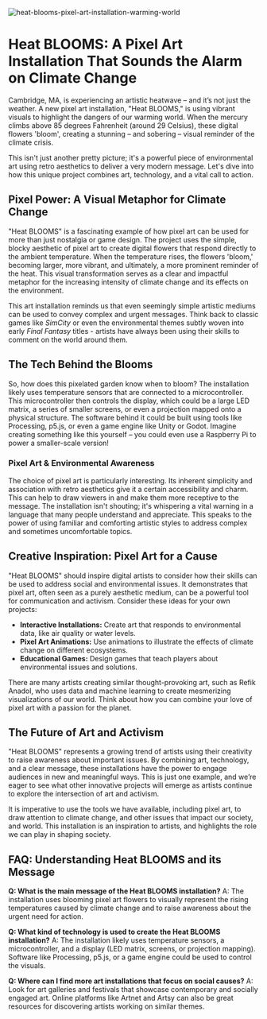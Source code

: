 ![heat-blooms-pixel-art-installation-warming-world](https://images.pexels.com/photos/1103624/pexels-photo-1103624.jpeg?auto=compress&cs=tinysrgb&fit=crop&h=627&w=1200)

# Heat BLOOMS: A Pixel Art Installation That Sounds the Alarm on Climate Change

Cambridge, MA, is experiencing an artistic heatwave – and it’s not just the weather. A new pixel art installation, "Heat BLOOMS," is using vibrant visuals to highlight the dangers of our warming world. When the mercury climbs above 85 degrees Fahrenheit (around 29 Celsius), these digital flowers 'bloom', creating a stunning – and sobering – visual reminder of the climate crisis.

This isn't just another pretty picture; it's a powerful piece of environmental art using retro aesthetics to deliver a very modern message. Let's dive into how this unique project combines art, technology, and a vital call to action.

## Pixel Power: A Visual Metaphor for Climate Change

"Heat BLOOMS" is a fascinating example of how pixel art can be used for more than just nostalgia or game design. The project uses the simple, blocky aesthetic of pixel art to create digital flowers that respond directly to the ambient temperature. When the temperature rises, the flowers 'bloom,' becoming larger, more vibrant, and ultimately, a more prominent reminder of the heat. This visual transformation serves as a clear and impactful metaphor for the increasing intensity of climate change and its effects on the environment.

This art installation reminds us that even seemingly simple artistic mediums can be used to convey complex and urgent messages. Think back to classic games like *SimCity* or even the environmental themes subtly woven into early *Final Fantasy* titles - artists have always been using their skills to comment on the world around them.

## The Tech Behind the Blooms

So, how does this pixelated garden know when to bloom? The installation likely uses temperature sensors that are connected to a microcontroller. This microcontroller then controls the display, which could be a large LED matrix, a series of smaller screens, or even a projection mapped onto a physical structure. The software behind it could be built using tools like Processing, p5.js, or even a game engine like Unity or Godot. Imagine creating something like this yourself – you could even use a Raspberry Pi to power a smaller-scale version!

### Pixel Art & Environmental Awareness

The choice of pixel art is particularly interesting. Its inherent simplicity and association with retro aesthetics give it a certain accessibility and charm. This can help to draw viewers in and make them more receptive to the message. The installation isn't shouting; it's whispering a vital warning in a language that many people understand and appreciate. This speaks to the power of using familiar and comforting artistic styles to address complex and sometimes uncomfortable topics.

## Creative Inspiration: Pixel Art for a Cause

"Heat BLOOMS" should inspire digital artists to consider how their skills can be used to address social and environmental issues. It demonstrates that pixel art, often seen as a purely aesthetic medium, can be a powerful tool for communication and activism. Consider these ideas for your own projects:

*   **Interactive Installations:** Create art that responds to environmental data, like air quality or water levels.
*   **Pixel Art Animations:** Use animations to illustrate the effects of climate change on different ecosystems.
*   **Educational Games:** Design games that teach players about environmental issues and solutions.

There are many artists creating similar thought-provoking art, such as Refik Anadol, who uses data and machine learning to create mesmerizing visualizations of our world. Think about how you can combine your love of pixel art with a passion for the planet. 

## The Future of Art and Activism

"Heat BLOOMS" represents a growing trend of artists using their creativity to raise awareness about important issues. By combining art, technology, and a clear message, these installations have the power to engage audiences in new and meaningful ways. This is just one example, and we’re eager to see what other innovative projects will emerge as artists continue to explore the intersection of art and activism.

It is imperative to use the tools we have available, including pixel art, to draw attention to climate change, and other issues that impact our society, and world. This installation is an inspiration to artists, and highlights the role we can play in shaping society.

## FAQ: Understanding Heat BLOOMS and its Message

**Q: What is the main message of the Heat BLOOMS installation?**
A: The installation uses blooming pixel art flowers to visually represent the rising temperatures caused by climate change and to raise awareness about the urgent need for action.

**Q: What kind of technology is used to create the Heat BLOOMS installation?**
A: The installation likely uses temperature sensors, a microcontroller, and a display (LED matrix, screens, or projection mapping). Software like Processing, p5.js, or a game engine could be used to control the visuals.

**Q: Where can I find more art installations that focus on social causes?**
A: Look for art galleries and festivals that showcase contemporary and socially engaged art. Online platforms like Artnet and Artsy can also be great resources for discovering artists working on similar themes.
